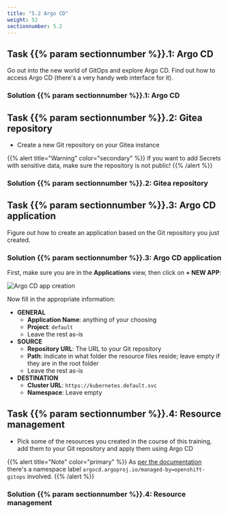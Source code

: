 ```yaml
---
title: "5.2 Argo CD"
weight: 52
sectionnumber: 5.2
---
```


## Task {{% param sectionnumber %}}.1: Argo CD

Go out into the new world of GitOps and explore Argo CD.
Find out how to access Argo CD (there's a very handy web interface for it).


### Solution {{% param sectionnumber %}}.1: Argo CD



## Task {{% param sectionnumber %}}.2: Gitea repository

* Create a new Git repository on your Gitea instance

{{% alert title="Warning" color="secondary" %}}
If you want to add Secrets with sensitive data, make sure the repository is not public!
{{% /alert %}}


### Solution {{% param sectionnumber %}}.2: Gitea repository



## Task {{% param sectionnumber %}}.3: Argo CD application

Figure out how to create an application based on the Git repository you just created.


### Solution {{% param sectionnumber %}}.3: Argo CD application

First, make sure you are in the **Applications** view, then click on **+ NEW APP**:

![Argo CD app creation](../argocd_appcreation.png)

Now fill in the appropriate information:

* **GENERAL**
  * **Application Name**: anything of your choosing
  * **Project**: `default`
  * Leave the rest as-is
* **SOURCE**
  * **Repository URL**: The URL to your Git repository
  * **Path**: Indicate in what folder the resource files reside; leave empty if they are in the root folder
  * Leave the rest as-is
* **DESTINATION**
  * **Cluster URL**: `https://kubernetes.default.svc`
  * **Namespace**: Leave empty


## Task {{% param sectionnumber %}}.4: Resource management


* Pick some of the resources you created in the course of this training, add them to your Git repository and apply them using Argo CD

{{% alert title="Note" color="primary" %}}
As [per the documentation](https://docs.openshift.com/container-platform/4.9/cicd/gitops/configuring_argo_cd_to_recursively_sync_a_git_repository_with_your_application/deploying-a-spring-boot-application-with-argo-cd.html) there's a namespace label `argocd.argoproj.io/managed-by=openshift-gitops` involved.
{{% /alert %}}


### Solution {{% param sectionnumber %}}.4: Resource management
